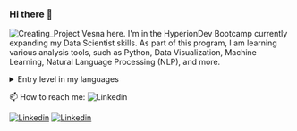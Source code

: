 ### Hi there 👋
![Creating_Project](https://github.com/Brekalo/Brekalo/assets/38909114/35b8b5a2-fd6a-4f26-94b7-1f2cf046b1c3.png)
Vesna here. I'm in the HyperionDev Bootcamp currently expanding my Data Scientist skills. As part of this program, I am learning various analysis tools, such as Python, Data Visualization, Machine Learning, Natural Language Processing (NLP), and more.

<details>
<summary>Entry level in my languages</summary>

| Rank | Languages |
|-----:|-----------|
|     1| Javascript|
|     2| Python    |
|     3| SQL       |

</details>

📫 How to reach me:
![Linkedin](https://github.com/Brekalo/Brekalo/assets/38909114/94e3d019-ee7c-47c4-a819-391de29b37ef.png)

[![Linkedin](https://github.com/Brekalo/Brekalo/assets/38909114/94e3d019-ee7c-47c4-a819-391de29b37ef.png)](https://www.linkedin.com/in/vesna-marija-brekalo/)
[![Linkedin](https://github.com/Brekalo/Brekalo/raw/main/assets/38909114/94e3d019-ee7c-47c4-a819-391de29b37ef.png)](https://www.linkedin.com/in/vesna-marija-brekalo/)





<!--
**Brekalo/Brekalo** is a ✨ _special_ ✨ repository because its `README.md` (this file) appears on your GitHub profile.

Here are some ideas to get you started:

- 🔭 I’m currently working on ...
- 🌱 I’m currently learning ...
- 👯 I’m looking to collaborate on ...
- 🤔 I’m looking for help with ...
- 💬 Ask me about ...
- 📫 How to reach me: ...
- 😄 Pronouns: ...
- ⚡ Fun fact: ...
-->
